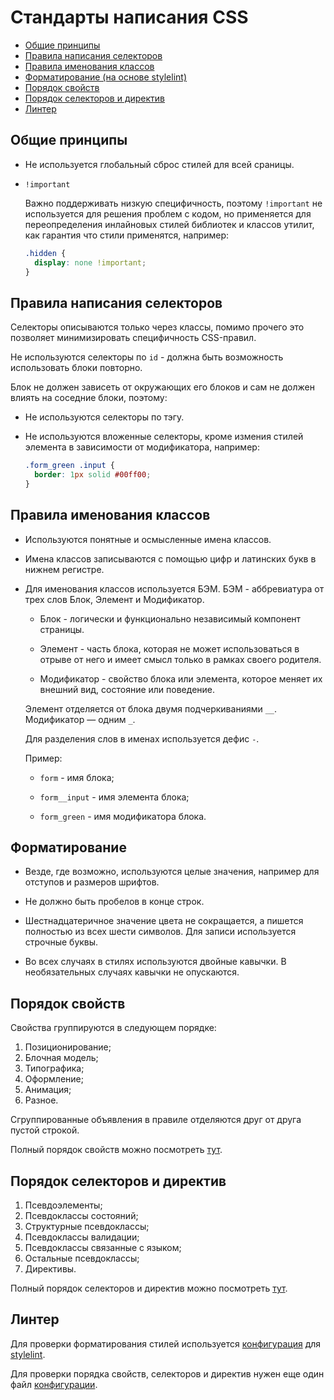 # Стандарты написания CSS

* [Общие принципы](#general-principles)
* [Правила написания селекторов](#rules-for-writing-selectors)
* [Правила именования классов](#general-principles)
* [Форматирование (на основе stylelint)](#format)
* [Порядок свойств](#declaration-order)
* [Порядок селекторов и директив](#rule-selectors-and-at-rule)
* [Линтер](#linter)

<a id="general-principles"></a>
## Общие принципы

* Не используется глобальный сброс стилей для всей сраницы.

* `!important`

  Важно поддерживать низкую специфичность, поэтому `!important` не используется для решения проблем с кодом, но применяется для переопределения инлайновых стилей библиотек и классов утилит, как гарантия что стили применятся, например:

  ```css
  .hidden {
    display: none !important;
  }
  ```

<a id="rules-for-writing-selectors"></a>
## Правила написания селекторов

Селекторы описываются только через классы, помимо прочего это позволяет минимизировать специфичность CSS-правил.

Не используются селекторы по `id` - должна быть возможность использовать блоки повторно.

Блок не должен зависеть от окружающих его блоков и сам не должен влиять на соседние блоки, поэтому:

* Не используются селекторы по тэгу.

* Не используются вложенные селекторы, кроме измения стилей элемента в зависимости от модификатора, например:

  ```css
  .form_green .input {
    border: 1px solid #00ff00;
  }
  ```

<a id="rules-for-class-naming"></a>
## Правила именования классов

* Используются понятные и осмысленные имена классов.

* Имена классов записываются с помощью цифр и латинских букв в нижнем регистре.

* Для именования классов используется БЭМ. БЭМ - аббревиатура от трех слов Блок, Элемент и Модификатор.

  * Блок - логически и функционально независимый компонент страницы.

  * Элемент - часть блока, которая не может использоваться в отрыве от него и имеет смысл только в рамках своего родителя.

  * Модификатор - свойство блока или элемента, которое меняет их внешний вид, состояние или поведение.

  Элемент отделяется от блока двумя подчеркиваниями `__`. Модификатор — одним `_`.

  Для разделения слов в именах используется дефис `-`.

  Пример:

  * `form` - имя блока;

  * `form__input` - имя элемента блока;

  * `form_green` - имя модификатора блока.

<a id="format"></a>
## Форматирование

* Везде, где возможно, используются целые значения, например для отступов и размеров шрифтов.

* Не должно быть пробелов в конце строк.

* Шестнадцатеричное значение цвета не сокращается, а пишется полностью из всех шести символов. Для записи используется строчные буквы.

* Во всех случаях в стилях используются двойные кавычки. В необязательных случаях кавычки не опускаются.

<a id="declaration-order"></a>
## Порядок свойств

Свойства группируются в следующем порядке:
1. Позиционирование;
2. Блочная модель;
3. Типографика;
4. Оформление;
5. Анимация;
6. Разное.

Сгруппированные объявления в правиле отделяются друг от друга пустой строкой.

Полный порядок свойств можно посмотреть [тут](https://github.com/alkorlos/bundler/blob/master/stylelint.config.rational-order.js).

<a id="rule-selectors-and-at-rule"></a>
## Порядок селекторов и директив

1. Псевдоэлементы;
2. Псевдоклассы состояний;
3. Структурные псевдоклассы;
4. Псевдоклассы валидации;
5. Псевдоклассы связанные с языком;
6. Остальные псевдоклассы;
7. Директивы.

Полный порядок селекторов и директив можно посмотреть [тут](https://github.com/alkorlos/bundler/blob/master/stylelint.config.rational-order.js).

<a id="linter"></a>
## Линтер

Для проверки форматирования стилей используется [конфигурация](https://github.com/alkorlos/bundler/blob/master/stylelint.config.js) для [stylelint](http://stylelint.io/).

Для проверки порядка свойств, селекторов и директив нужен еще один файл [конфигурации](https://github.com/alkorlos/bundler/blob/master/stylelint.config.rational-order.js).
